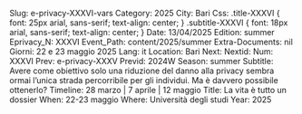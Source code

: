 Slug: e-privacy-XXXVI-vars
Category: 2025
City: Bari
Css: .title-XXXVI { font: 25px arial, sans-serif; text-align: center; }   .subtitle-XXXVI { font: 18px arial, sans-serif; text-align: center; }
Date: 13/04/2025
Edition: summer
Eprivacy_N: XXXVI
Event_Path: content/2025/summer
Extra-Documents: nil
Giorni: 22 e 23 maggio 2025
Lang: it
Location: Bari
Next: 
Nextid: 
Num: XXXVI
Prev: e-privacy-XXXV
Previd: 2024W
Season: summer
Subtitle: Avere come obiettivo solo una riduzione del danno alla privacy sembra ormai l’unica strada percorribile per gli individui. Ma è davvero possibile ottenerlo?
Timeline: 28 marzo | 7 aprile | 12 maggio
Title: La vita è tutto un dossier
When: 22-23 maggio
Where: Università degli studi
Year: 2025


